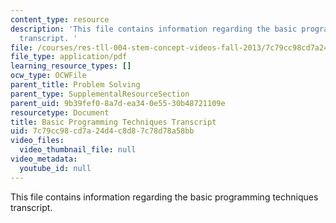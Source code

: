 ```yaml
---
content_type: resource
description: 'This file contains information regarding the basic programming techniques
  transcript. '
file: /courses/res-tll-004-stem-concept-videos-fall-2013/7c79cc98cd7a24d4c8d87c78d78a58bb_MITRES_TLL-004F13_BasProTe.pdf
file_type: application/pdf
learning_resource_types: []
ocw_type: OCWFile
parent_title: Problem Solving
parent_type: SupplementalResourceSection
parent_uid: 9b39fef0-8a7d-ea34-0e55-30b48721109e
resourcetype: Document
title: Basic Programming Techniques Transcript
uid: 7c79cc98-cd7a-24d4-c8d8-7c78d78a58bb
video_files:
  video_thumbnail_file: null
video_metadata:
  youtube_id: null
---
```

This file contains information regarding the basic programming techniques transcript. 

